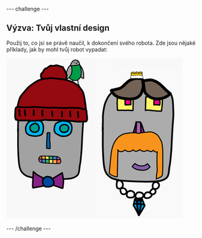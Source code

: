 \--- challenge \---

## Výzva: Tvůj vlastní design

Použij to, co jsi se právě naučil, k dokončení svého robota. Zde jsou nějaké příklady, jak by mohl tvůj robot vypadat:

![screenshot](images/robot-examples.png)

\--- /challenge \---
